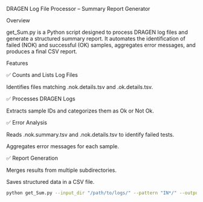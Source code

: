 DRAGEN Log File Processor – Summary Report Generator

Overview

get_Sum.py is a Python script designed to process DRAGEN log files and generate a structured summary report. It automates the identification of failed (NOK) and successful (OK) samples, aggregates error messages, and produces a final CSV report.

Features

✅ Counts and Lists Log Files

Identifies files matching .nok.details.tsv and .ok.details.tsv.

✅ Processes DRAGEN Logs

Extracts sample IDs and categorizes them as Ok or Not Ok.

✅ Error Analysis

Reads .nok.summary.tsv and .nok.details.tsv to identify failed tests.

Aggregates error messages for each sample.

✅ Report Generation

Merges results from multiple subdirectories.

Saves structured data in a CSV file.

```bash
python get_Sum.py --input_dir "/path/to/logs/" --pattern "IN*/" --output_file "final_report.csv"
```

